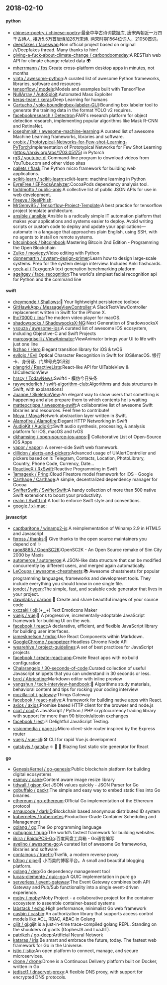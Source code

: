 ## 2018-02-10

#### python
* [chinese-poetry / chinese-poetry](https://github.com/chinese-poetry/chinese-poetry):最全中华古诗词数据库, 唐宋两朝近一万四千古诗人, 接近5.5万首唐诗加26万宋诗. 两宋时期1564位词人，21050首词。
* [deepfakes / faceswap](https://github.com/deepfakes/faceswap):Non official project based on original /r/Deepfakes thread. Many thanks to him!
* [giving-a-fuck-about-climate-change / carbondoomsday](https://github.com/giving-a-fuck-about-climate-change/carbondoomsday):A RESTish web API for climate change related data
🌍
* [mherrmann / fbs](https://github.com/mherrmann/fbs):Create cross-platform desktop apps in minutes, not months
* [vinta / awesome-python](https://github.com/vinta/awesome-python):A curated list of awesome Python frameworks, libraries, software and resources
* [tensorflow / models](https://github.com/tensorflow/models):Models and examples built with TensorFlow
* [NullArray / AutoSploit](https://github.com/NullArray/AutoSploit):Automated Mass Exploiter
* [keras-team / keras](https://github.com/keras-team/keras):Deep Learning for humans
* [Cartucho / yolo-boundingbox-labeler-GUI](https://github.com/Cartucho/yolo-boundingbox-labeler-GUI):Bounding box labeler tool to generate the training data in the format YOLO v2 requires.
* [facebookresearch / Detectron](https://github.com/facebookresearch/Detectron):FAIR's research platform for object detection research, implementing popular algorithms like Mask R-CNN and RetinaNet.
* [josephmisiti / awesome-machine-learning](https://github.com/josephmisiti/awesome-machine-learning):A curated list of awesome Machine Learning frameworks, libraries and software.
* [orobix / Prototypical-Networks-for-Few-shot-Learning-PyTorch](https://github.com/orobix/Prototypical-Networks-for-Few-shot-Learning-PyTorch):Implementation of Prototypical Networks for Few Shot Learning (https://arxiv.org/abs/1703.05175) in Pytorch
* [rg3 / youtube-dl](https://github.com/rg3/youtube-dl):Command-line program to download videos from YouTube.com and other video sites
* [pallets / flask](https://github.com/pallets/flask):The Python micro framework for building web applications.
* [scikit-learn / scikit-learn](https://github.com/scikit-learn/scikit-learn):scikit-learn: machine learning in Python
* [EyreFree / EFPodsAnalyzer](https://github.com/EyreFree/EFPodsAnalyzer):CocoaPods dependency analysis tool.
* [toddmotto / public-apis](https://github.com/toddmotto/public-apis):A collective list of public JSON APIs for use in web development.
* [fireeye / ReelPhish](https://github.com/fireeye/ReelPhish):
* [MrGemy95 / Tensorflow-Project-Template](https://github.com/MrGemy95/Tensorflow-Project-Template):A best practice for tensorflow project template architecture.
* [ansible / ansible](https://github.com/ansible/ansible):Ansible is a radically simple IT automation platform that makes your applications and systems easier to deploy. Avoid writing scripts or custom code to deploy and update your applications— automate in a language that approaches plain English, using SSH, with no agents to install on remote systems.
* [bitcoinbook / bitcoinbook](https://github.com/bitcoinbook/bitcoinbook):Mastering Bitcoin 2nd Edition - Programming the Open Blockchain
* [Zulko / moviepy](https://github.com/Zulko/moviepy):Video editing with Python
* [donnemartin / system-design-primer](https://github.com/donnemartin/system-design-primer):Learn how to design large-scale systems. Prep for the system design interview. Includes Anki flashcards.
* [geek-ai / Texygen](https://github.com/geek-ai/Texygen):A text generation benchmarking platform
* [ageitgey / face_recognition](https://github.com/ageitgey/face_recognition):The world's simplest facial recognition api for Python and the command line

#### swift
* [dreymonde / Shallows](https://github.com/dreymonde/Shallows):🛶
Your lightweight persistence toolbox
* [GitHawkApp / MessageViewController](https://github.com/GitHawkApp/MessageViewController):A SlackTextViewController replacement written in Swift for the iPhone X.
* [lhc70000 / iina](https://github.com/lhc70000/iina):The modern video player for macOS.
* [shadowsocks / ShadowsocksX-NG](https://github.com/shadowsocks/ShadowsocksX-NG):Next Generation of ShadowsocksX
* [vsouza / awesome-ios](https://github.com/vsouza/awesome-ios):A curated list of awesome iOS ecosystem, including Objective-C and Swift Projects
* [marcosgriselli / ViewAnimator](https://github.com/marcosgriselli/ViewAnimator):ViewAnimator brings your UI to life with just one line
* [lkzhao / Hero](https://github.com/lkzhao/Hero):Elegant transition library for iOS & tvOS
* [evilgix / Evil](https://github.com/evilgix/Evil):Optical Character Recognition in Swift for iOS&macOS. 银行卡、身份证、门牌号光学识别
* [plangrid / ReactiveLists](https://github.com/plangrid/ReactiveLists):React-like API for UITableView & UICollectionView
* [hrscy / TodayNews](https://github.com/hrscy/TodayNews):Swift4 - 模仿今日头条
* [raywenderlich / swift-algorithm-club](https://github.com/raywenderlich/swift-algorithm-club):Algorithms and data structures in Swift, with explanations!
* [Juanpe / SkeletonView](https://github.com/Juanpe/SkeletonView):An elegant way to show users that something is happening and also prepare them to which contents he is waiting
* [matteocrippa / awesome-swift](https://github.com/matteocrippa/awesome-swift):A collaborative list of awesome Swift libraries and resources. Feel free to contribute!
* [Moya / Moya](https://github.com/Moya/Moya):Network abstraction layer written in Swift.
* [Alamofire / Alamofire](https://github.com/Alamofire/Alamofire):Elegant HTTP Networking in Swift
* [AudioKit / AudioKit](https://github.com/AudioKit/AudioKit):Swift audio synthesis, processing, & analysis platform for iOS, macOS and tvOS
* [dkhamsing / open-source-ios-apps](https://github.com/dkhamsing/open-source-ios-apps):📱
Collaborative List of Open-Source iOS Apps
* [vapor / vapor](https://github.com/vapor/vapor):💧
A server-side Swift web framework.
* [dillidon / alerts-and-pickers](https://github.com/dillidon/alerts-and-pickers):Advanced usage of UIAlertController and pickers based on it: Telegram, Contacts, Location, PhotoLibrary, Country, Phone Code, Currency, Date...
* [ReactiveX / RxSwift](https://github.com/ReactiveX/RxSwift):Reactive Programming in Swift
* [1amageek / Pring](https://github.com/1amageek/Pring):Cloud Firestore model framework for iOS - Google
* [Carthage / Carthage](https://github.com/Carthage/Carthage):A simple, decentralized dependency manager for Cocoa
* [SwifterSwift / SwifterSwift](https://github.com/SwifterSwift/SwifterSwift):A handy collection of more than 500 native Swift extensions to boost your productivity.
* [realm / SwiftLint](https://github.com/realm/SwiftLint):A tool to enforce Swift style and conventions.
* [google / xi-mac](https://github.com/google/xi-mac):

#### javascript
* [captbaritone / winamp2-js](https://github.com/captbaritone/winamp2-js):A reimplementation of Winamp 2.9 in HTML5 and Javascript
* [feross / thanks](https://github.com/feross/thanks):🙌
Give thanks to the open source maintainers you depend on!
✨
* [rage8885 / OpenSC2K](https://github.com/rage8885/OpenSC2K):OpenSC2K - An Open Source remake of Sim City 2000 by Maxis
* [automerge / automerge](https://github.com/automerge/automerge):A JSON-like data structure that can be modified concurrently by different users, and merged again automatically.
* [LeCoupa / awesome-cheatsheets](https://github.com/LeCoupa/awesome-cheatsheets):📚
Awesome cheatsheets for popular programming languages, frameworks and development tools. They include everything you should know in one single file.
* [jondot / hygen](https://github.com/jondot/hygen):The simple, fast, and scalable code generator that lives in your project.
* [dawnlabs / carbon](https://github.com/dawnlabs/carbon):🎨
Create and share beautiful images of your source code
* [xxczaki / oji](https://github.com/xxczaki/oji):(◕‿◕) Text Emoticons Maker
* [vuejs / vue](https://github.com/vuejs/vue):🖖
A progressive, incrementally-adoptable JavaScript framework for building UI on the web.
* [facebook / react](https://github.com/facebook/react):A declarative, efficient, and flexible JavaScript library for building user interfaces.
* [jamesknelson / mdxc](https://github.com/jamesknelson/mdxc):Use React Components within Markdown.
* [GoogleChrome / puppeteer](https://github.com/GoogleChrome/puppeteer):Headless Chrome Node API
* [wearehive / project-guidelines](https://github.com/wearehive/project-guidelines):A set of best practices for JavaScript projects
* [facebook / create-react-app](https://github.com/facebook/create-react-app):Create React apps with no build configuration.
* [Chalarangelo / 30-seconds-of-code](https://github.com/Chalarangelo/30-seconds-of-code):Curated collection of useful Javascript snippets that you can understand in 30 seconds or less.
* [brrd / Abricotine](https://github.com/brrd/Abricotine):Markdown editor with inline preview
* [yangshun / tech-interview-handbook](https://github.com/yangshun/tech-interview-handbook):💯
Algorithms study materials, behavioral content and tips for rocking your coding interview
* [mozilla-iot / gateway](https://github.com/mozilla-iot/gateway):Things Gateway
* [facebook / react-native](https://github.com/facebook/react-native):A framework for building native apps with React.
* [axios / axios](https://github.com/axios/axios):Promise based HTTP client for the browser and node.js
* [ccxt / ccxt](https://github.com/ccxt/ccxt):A JavaScript / Python / PHP cryptocurrency trading library with support for more than 90 bitcoin/altcoin exchanges
* [facebook / jest](https://github.com/facebook/jest):🃏
Delightful JavaScript Testing.
* [visionmedia / page.js](https://github.com/visionmedia/page.js):Micro client-side router inspired by the Express router
* [vuejs / vue-cli](https://github.com/vuejs/vue-cli):🛠️
CLI for rapid Vue.js development
* [gatsbyjs / gatsby](https://github.com/gatsbyjs/gatsby):⚛️
📄
🚀
Blazing fast static site generator for React

#### go
* [GenesisKernel / go-genesis](https://github.com/GenesisKernel/go-genesis):Public blockchain platform for building digital ecosystems
* [esimov / caire](https://github.com/esimov/caire):Content aware image resize library
* [tidwall / gjson](https://github.com/tidwall/gjson):Get JSON values quickly - JSON Parser for Go
* [gobuffalo / packr](https://github.com/gobuffalo/packr):The simple and easy way to embed static files into Go binaries.
* [ethereum / go-ethereum](https://github.com/ethereum/go-ethereum):Official Go implementation of the Ethereum protocol
* [arnaucode / darkID](https://github.com/arnaucode/darkID):Blockchain based anonymous distributed ID system
* [kubernetes / kubernetes](https://github.com/kubernetes/kubernetes):Production-Grade Container Scheduling and Management
* [golang / go](https://github.com/golang/go):The Go programming language
* [gohugoio / hugo](https://github.com/gohugoio/hugo):The world’s fastest framework for building websites.
* [iikira / BaiduPCS-Go](https://github.com/iikira/BaiduPCS-Go):百度网盘工具箱 - Go语言编写
* [avelino / awesome-go](https://github.com/avelino/awesome-go):A curated list of awesome Go frameworks, libraries and software
* [containous / traefik](https://github.com/containous/traefik):Træfik, a modern reverse proxy
* [b3log / pipe](https://github.com/b3log/pipe):🎷
小而美的博客平台。A small and beautiful blogging platform.
* [golang / dep](https://github.com/golang/dep):Go dependency management tool
* [lucas-clemente / quic-go](https://github.com/lucas-clemente/quic-go):A QUIC implementation in pure go
* [serverless / event-gateway](https://github.com/serverless/event-gateway):The Event Gateway combines both API Gateway and Pub/Sub functionality into a single event-driven experience.
* [moby / moby](https://github.com/moby/moby):Moby Project - a collaborative project for the container ecosystem to assemble container-based systems
* [labstack / echo](https://github.com/labstack/echo):High performance, minimalist Go web framework
* [casbin / casbin](https://github.com/casbin/casbin):An authorization library that supports access control models like ACL, RBAC, ABAC in Golang
* [gijit / gi](https://github.com/gijit/gi):gijit is a just-in-time trace-compiled golang REPL. Standing on the shoulders of giants (GopherJS and LuaJIT).
* [patrikeh / go-deep](https://github.com/patrikeh/go-deep):Artificial Neural Network
* [kataras / iris](https://github.com/kataras/iris):Be smart and embrace the future, today. The fastest web framework for Go in the Universe.
* [istio / istio](https://github.com/istio/istio):An open platform to connect, manage, and secure microservices.
* [drone / drone](https://github.com/drone/drone):Drone is a Continuous Delivery platform built on Docker, written in Go
* [jedisct1 / dnscrypt-proxy](https://github.com/jedisct1/dnscrypt-proxy):A flexible DNS proxy, with support for encrypted DNS protocols.
